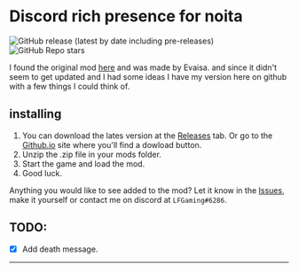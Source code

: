 # Discord rich presence for noita

<!--![GitHub all releases](https://img.shields.io/github/downloads/LFGaming/Discord_rich_presence_noita/total)-->
![GitHub release (latest by date including pre-releases)](https://img.shields.io/github/downloads-pre/LFGaming/Discord_rich_presence_noita/latest/total)
![GitHub Repo stars](https://img.shields.io/github/stars/LFGaming/Discord_rich_presence_noita?style=social)

I found the original mod [here] and was made by Evaisa. and since it didn't seem to get updated and I had some ideas I have my version here on github with a few things I could think of.

## installing
1. You can download the lates version at the [Releases] tab. Or go to the [Github.io] site where you'll find a dowload button. <br>
2. Unzip the .zip file in your mods folder. <br>
3. Start the game and load the mod. <br>
4. Good luck.

Anything you would like to see added to the mod? Let it know in the [Issues], make it yourself or contact me on discord at `LFGaming#6286`.

## TODO:

- [x] Add death message.

---

[here]: https://modworkshop.net/mod/28165
[Releases]: https://github.com/LFGaming/Discord_rich_presence_noita/releases
[Github.io]: https://lfgaming.github.io/Discord_rich_presence_noita/
[Issues]: https://github.com/LFGaming/Discord_rich_presence_noita/issues